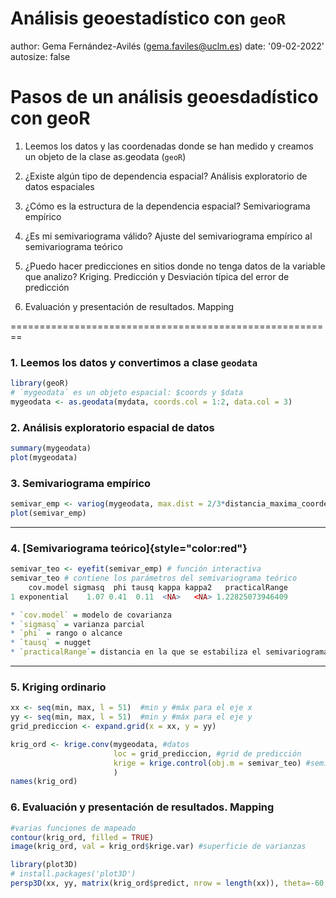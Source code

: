 Análisis geoestadístico con `geoR`
========================================================
author: Gema Fernández-Avilés (gema.faviles@uclm.es)
date: '09-02-2022'
autosize: false


Pasos de un análisis geoesdadístico con geoR
========================================================
1. Leemos los datos y las coordenadas donde se han medido y creamos un objeto de la clase as.geodata (`geoR`)

2. ¿Existe algún tipo de dependencia espacial? Análisis exploratorio de datos espaciales

3. ¿Cómo es la estructura de la dependencia espacial? Semivariograma empírico

4. ¿Es mi semivariograma válido? Ajuste del semivariograma empírico al semivariograma teórico

5. ¿Puedo hacer predicciones en sitios donde no tenga datos de la variable que analizo? Kriging. Predicción y 
Desviación típica del error de predicción

6. Evaluación y presentación de resultados. Mapping

========================================================

### 1. Leemos los datos y convertimos a clase `geodata`

```r
library(geoR)
# `mygeodata` es un objeto espacial: $coords y $data
mygeodata <- as.geodata(mydata, coords.col = 1:2, data.col = 3)
```

### 2. Análisis exploratorio espacial de datos

```r
summary(mygeodata)
plot(mygeodata)
```

### 3. Semivariograma empírico


```r
semivar_emp <- variog(mygeodata, max.dist = 2/3*distancia_maxima_coordenadas)
plot(semivar_emp)
```

*** 
### 4. [**Semivariograma teórico**]{style="color:red"}


```r
semivar_teo <- eyefit(semivar_emp) # función interactiva
semivar_teo # contiene los parámetros del semivariograma teórico
    cov.model sigmasq  phi tausq kappa kappa2   practicalRange
1 exponential    1.07 0.41  0.11  <NA>   <NA> 1.22825073946409
```



```r
* `cov.model` = modelo de covarianza 
* `sigmasq` = varianza parcial
* `phi` = rango o alcance
* `tausq` = nugget
* `practicalRange`= distancia en la que se estabiliza el semivariograma
```

***

### 5. Kriging ordinario

```r
xx <- seq(min, max, l = 51)  #min y #máx para el eje x
yy <- seq(min, max, l = 51)  #min y #máx para el eje y
grid_prediccion <- expand.grid(x = xx, y = yy) 

krig_ord <- krige.conv(mygeodata, #datos
                       loc = grid_prediccion, #grid de predicción
                       krige = krige.control(obj.m = semivar_teo) #semivariograma teórico
                       )
names(krig_ord)
```


### 6. Evaluación y presentación de resultados. Mapping

```r
#varias funciones de mapeado
contour(krig_ord, filled = TRUE)
image(krig_ord, val = krig_ord$krige.var) #superficie de varianzas
```



```r
library(plot3D)
# install.packages('plot3D')
persp3D(xx, yy, matrix(krig_ord$predict, nrow = length(xx)), theta=-60, phi=40)
```


